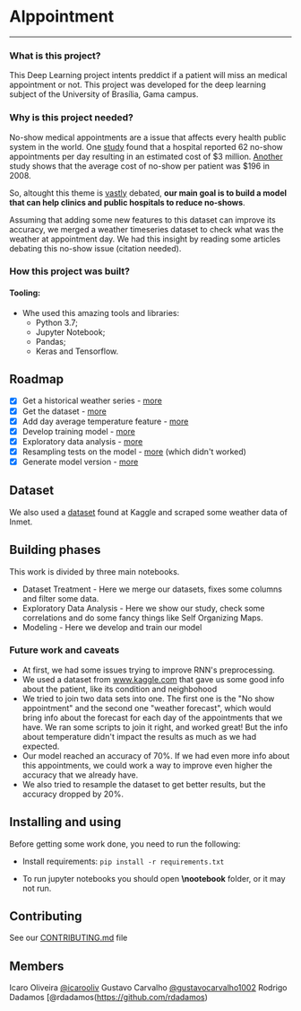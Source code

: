 # AIppointment
---------------------------
### What is this project?
This Deep Learning project intents preddict if a patient will miss an medical appointment or not. This project was developed for the deep learning subject of the University of Brasília, Gama campus.

### Why is this project needed?
No-show medical appointments are a issue that affects every health public system in the world. One [study](https://www.ncbi.nlm.nih.gov/pmc/articles/PMC1466756/) found that a hospital reported 62 no-show appointments per day resulting in an estimated cost of $3 million. [Another](https://www.ncbi.nlm.nih.gov/pmc/articles/PMC4714455/) study shows that the average cost of no-show per patient was $196 in 2008.

So, altought this theme is [vastly](https://www.kaggle.com/joniarroba/noshowappointments) debated, **our main goal is to build a model that can help clinics and public hospitals to reduce no-shows**.

Assuming that adding some new features to this dataset can improve its accuracy, we merged a weather timeseries dataset to check what was the weather at appointment day. We had this insight by reading some articles debating this no-show issue (citation needed).

### How this project was built?
#### Tooling:
* Whe used this amazing tools and libraries:
  * Python 3.7;
  * Jupyter Notebook;
  * Pandas;
  * Keras and Tensorflow.

## Roadmap
 * [x] Get a historical weather series - [more](https://github.com/deeplearningunb/AIppointment/issues/1)
 * [x] Get the dataset - [more](https://github.com/deeplearningunb/AIppointment/issues/2)
 * [x] Add day average temperature feature - [more](https://github.com/deeplearningunb/AIppointment/issues/1)
 * [x] Develop training model - [more](https://github.com/deeplearningunb/AIppointment/issues/8)
 * [x] Exploratory data analysis  - [more](https://github.com/deeplearningunb/AIppointment/issues/7)
 * [x] Resampling tests on the model - [more](https://github.com/deeplearningunb/AIppointment/pull/6) (which didn't worked)
 * [x] Generate model version - [more](https://github.com/deeplearningunb/AIppointment/pull/6)

## Dataset
We also used a [dataset](https://www.kaggle.com/joniarroba/noshowappointments) found at Kaggle and scraped some weather data of Inmet.

## Building phases
This work is divided by three main notebooks.

* Dataset Treatment - Here we merge our datasets, fixes some columns and filter some data.
* Exploratory Data Analysis - Here we show our study, check some correlations and do some fancy things like Self Organizing Maps.
* Modeling - Here we develop and train our model

### Future work and caveats

* At first, we had some issues trying to improve RNN's preprocessing.
* We used a dataset from www.kaggle.com that gave us some good info about the patient, like its condition and neighbohood
* We tried to join two data sets into one. The first one is the "No show appointment" and the second one "weather forecast", which would bring info about the forecast for each day of the appointments that we have. We ran some scripts to join it right, and worked great! But the info about temperature didn't impact the results as much as we had expected.
* Our model reached an accuracy of 70%. If we had even more info about this appointments, we could work a way to improve even higher the accuracy that we already have.
* We also tried to resample the dataset to get better results, but the accuracy dropped by 20%.


## Installing and using
Before getting some work done, you need to run the following:
* Install requirements:
``` pip install -r requirements.txt  ```

* To run jupyter notebooks you should open **\nootebook** folder, or it may not run.


## Contributing

See our [CONTRIBUTING.md](https://github.com/deeplearningunb/AIppointment/blob/master/CONTRIBUTING.md) file

## Members

Icaro Oliveira [@icarooliv](https://github.com/icarooliv)
Gustavo Carvalho [@gustavocarvalho1002](https://github.com/gustavocarvalho1002)
Rodrigo Dadamos [@rdadamos(https://github.com/rdadamos)
